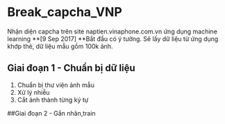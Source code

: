 # Break_capcha_VNP
Nhận diện capcha trên site naptien.vinaphone.com.vn ứng dụng machine learning
**[9 Sep 2017] **Bắt đầu có ý tưởng. Sẽ lấy dữ liệu từ ứng dụng khớp thẻ, dữ liệu mẫu gồm 100k ảnh.

## Giai đoạn 1 - Chuẩn bị dữ liệu
1. Chuẩn bị thư viện ảnh mẫu
2. Xử lý nhiễu
3. Cắt ảnh thành từng ký tự

##Giai đoạn 2 - Gắn nhãn,train